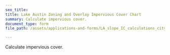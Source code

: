 ```yaml
---
seo_title: 
title: Lake Austin Zoning and Overlay Impervious Cover Chart
summary: Calculate impervious cover.
document_type: form
file_path: /assets/applications-and-forms/LA_slope_IC_calculations_citylogo.pdf

---
```

Calculate impervious cover.
